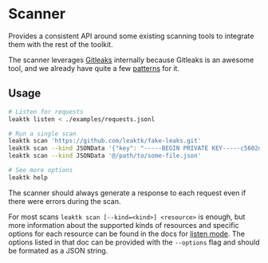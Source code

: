# Scanner

Provides a consistent API around some existing scanning tools to integrate them
with the rest of the toolkit.

The scanner leverages
[Gitleaks](https://github.com/gitleaks/gitleaks)
internally because Gitleaks is an awesome tool, and we already have quite a few
[patterns](https://github.com/leaktk/patterns)
for it.

## Usage

```sh
# Listen for requests
leaktk listen < ./examples/requests.jsonl

# Run a single scan
leaktk scan 'https://github.com/leaktk/fake-leaks.git'
leaktk scan --kind JSONData '{"key": "-----BEGIN PRIVATE KEY-----c5602d28d0f21422dfc7b572b17e6b138c1b49fd7f477d4c5c961e0756f1ff70-----END PRIVATE KEY-----"}'
leaktk scan --kind JSONData '@/path/to/some-file.json'

# See more options
leaktk help
```

The scanner should always generate a response to each request even if there
were errors during the scan.

For most scans `leaktk scan [--kind=<kind>] <resource>` is enough, but more
information about the supported kinds of resources and specific options for
each resource can be found in the docs for [listen mode](./listen.md). The
options listed in that doc can be provided with the `--options` flag and
should be formated as a JSON string.
